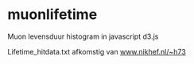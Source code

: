 # muonlifetime
Muon levensduur histogram in javascript d3.js

Lifetime_hitdata.txt afkomstig van www.nikhef.nl/~h73
